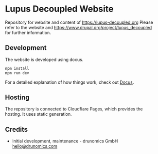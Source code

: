 # Lupus Decoupled Website

Repository for website and content of https://lupus-decoupled.org
Please refer to the website and https://www.drupal.org/project/lupus_decoupled
for further information.

## Development 

The website is developed using docus. 

```bash
npm install
npm run dev
```

For a detailed explanation of how things work, check out [Docus](https://docus.dev).

## Hosting

The repository is connected to Cloudflare Pages, which provides the hosting.
It uses static generation.


## Credits

* Initial development, maintenance - drunomics GmbH <hello@drunomics.com>
